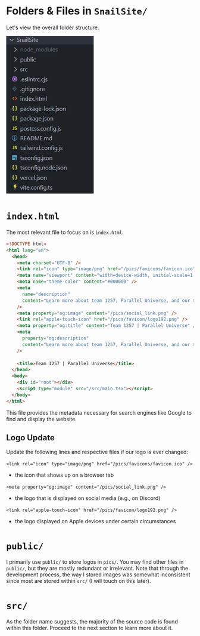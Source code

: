 # Folders & Files in `SnailSite/`

Let's view the overall folder structure.

![base folder structure](img/basefolderstruct.png)

# `index.html`

The most relevant file to focus on is `index.html`.

```html
<!DOCTYPE html>
<html lang="en">
  <head>
    <meta charset="UTF-8" />
    <link rel="icon" type="image/png" href="/pics/favicons/favicon.ico" />
    <meta name="viewport" content="width=device-width, initial-scale=1.0" />
    <meta name="theme-color" content="#000000" />
    <meta
      name="description"
      content="Learn more about team 1257, Parallel Universe, and our mission to inspire the next generation of STEM leaders."
    />
    <meta property="og:image" content="/pics/social_link.png" />
    <link rel="apple-touch-icon" href="/pics/favicon/logo192.png" />
    <meta property="og:title" content="Team 1257 | Parallel Universe" />
    <meta
      property="og:description"
      content="Learn more about team 1257, Parallel Universe, and our mission to inspire the next generation of STEM leaders."
    /> 

    <title>Team 1257 | Parallel Universe</title>
  </head>
  <body>
    <div id="root"></div>
    <script type="module" src="/src/main.tsx"></script>
  </body>
</html>
```

This file provides the metadata necessary for search engines like Google to find and display the website.

## Logo Update

Update the following lines and respective files if our logo is ever changed:

`<link rel="icon" type="image/png" href="/pics/favicons/favicon.ico" />`
- the icon that shows up on a browser tab

`<meta property="og:image" content="/pics/social_link.png" />`
- the logo that is displayed on social media (e.g., on Discord)

`<link rel="apple-touch-icon" href="/pics/favicon/logo192.png" />`
- the logo displayed on Apple devices under certain circumstances

# `public/`

I primarily use `public/` to store logos in `pics/`. You may find other files in `public/`, but they are mostly redundant or irrelevant. Note that through the development process, the way I stored images was somewhat inconsistent since most are stored within `src/` (I will touch on this later).

# `src/`

As the folder name suggests, the majority of the source code is found within this folder. Proceed to the next section to learn more about it.
